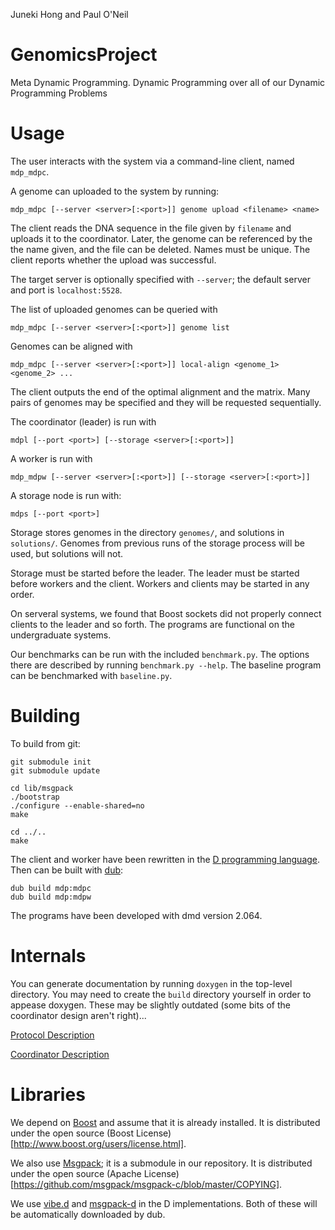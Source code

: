 Juneki Hong and Paul O'Neil


GenomicsProject
===============

Meta Dynamic Programming. Dynamic Programming over all of our Dynamic Programming Problems

Usage
=====

The user interacts with the system via a command-line client, named ``mdp_mdpc``.

A genome can uploaded to the system by running:

    mdp_mdpc [--server <server>[:<port>]] genome upload <filename> <name>

The client reads the DNA sequence in the file given by ``filename`` and uploads it to the coordinator.
Later, the genome can be referenced by the the name given, and the file can be deleted.
Names must be unique.
The client reports whether the upload was successful.

The target server is optionally specified with ``--server``; the default server and port is ``localhost:5528``.

The list of uploaded genomes can be queried with

    mdp_mdpc [--server <server>[:<port>]] genome list


Genomes can be aligned with

    mdp_mdpc [--server <server>[:<port>]] local-align <genome_1> <genome_2> ...

The client outputs the end of the optimal alignment and the matrix.
Many pairs of genomes may be specified and they will be requested sequentially.


The coordinator (leader) is run with

    mdpl [--port <port>] [--storage <server>[:<port>]]

A worker is run with

    mdp_mdpw [--server <server>[:<port>]] [--storage <server>[:<port>]]

A storage node is run with:

    mdps [--port <port>]
Storage stores genomes in the directory ``genomes/``, and solutions in ``solutions/``.
Genomes from previous runs of the storage process will be used, but solutions will not.

Storage must be started before the leader.
The leader must be started before workers and the client.
Workers and clients may be started in any order.

On serveral systems, we found that Boost sockets did not properly connect clients to the leader and so forth.
The programs are functional on the undergraduate systems.

Our benchmarks can be run with the included ``benchmark.py``.
The options there are described by running ``benchmark.py --help``.
The baseline program can be benchmarked with ``baseline.py``.


Building
========
To build from git:

    git submodule init
    git submodule update
    
    cd lib/msgpack
    ./bootstrap
    ./configure --enable-shared=no
    make
    
    cd ../..
    make

The client and worker have been rewritten in the [D programming language](http://dlang.org).
Then can be built with [dub](http://code.dlang.org/about):
    
    dub build mdp:mdpc
    dub build mdp:mdpw

The programs have been developed with dmd version 2.064.



Internals
=========
You can generate documentation by running ``doxygen`` in the top-level directory.  You may need to create the ``build`` directory yourself in order to appease doxygen.
These may be slightly outdated (some bits of the coordinator design aren't right)...

[Protocol Description](md_doc_proto_design.html)

[Coordinator Description](md_doc_coord_design.html)

Libraries
=========
We depend on [Boost](http://www.boost.org) and assume that it is already installed.
It is distributed under the open source (Boost License)[http://www.boost.org/users/license.html].

We also use [Msgpack](http://github.com/msgpack/msgpack-c); it is a submodule in our repository.
It is distributed under the open source (Apache License)[https://github.com/msgpack/msgpack-c/blob/master/COPYING].

We use [vibe.d](http://vibed.org) and [msgpack-d](https://github.com/msgpack/msgpack-d) in the D implementations.
Both of these will be automatically downloaded by dub.
